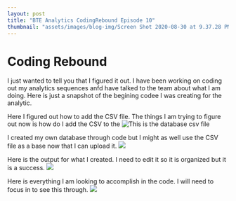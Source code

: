 ```yaml
---
layout: post
title: "BTE Analytics CodingRebound Episode 10"
thumbnail: "assets/images/blog-img/Screen Shot 2020-08-30 at 9.37.28 PM.webp"
---
```


# Coding Rebound

I just wanted to tell you that I figured it out. I have been working on coding out my analytics sequences anfd have talked to the team about what I am doing. Here is just a
snapshot of the begining codee I was creating for the analytic.

Here I figured out how to add the CSV file. The things I am trying to figure out now is how do I add the CSV to the
![This is the database csv file]({{site.url}}{{site.baseurl}}/assets/images/blog-img/Database%20I%20will%20use.webp?raw=true)

I created my own database through code but I might as well use the CSV file as a base now that I can upload it.
![]({{site.url}}{{site.baseurl}}/assets/images/blog-img/Code%20for%20database.webp?raw=true)

Here is the output for what I created. I need to edit it so it is organized but it is a success.
![]({{site.url}}{{site.baseurl}}/assets/images/blog-img/Database%20output.webp?raw=true)

Here is everything I am looking to accomplish in the code. I will need to focus in to see this through.
![]({{site.url}}{{site.baseurl}}/assets/images/blog-img/What%20I%20want%20to%20create%20and%20organize%20as%20an%20output.webp?raw_true)
